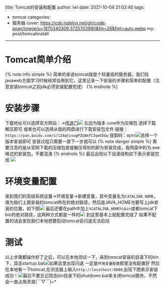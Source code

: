 title: Tomcat的安装和配置
author: lwl
date: 2021-10-04 21:02:40
tags:
  - tomcat
categories:
  - 服务器
cover: https://cdn.jsdelivr.net/gh/code-anan/image/u=1870340309,3725703990&fm=26&fmt=auto.webp
my: post/tomcatinstall
---
# Tomcat简单介绍
{% note info simple %}
简单的来说tomcat就是个轻量级的服务器，我们往javaweb方面学习时候经常会用到它，这里记录一下安装的步骤和简单的配置（注意安装tomcat之前jdk必须安装配置完成）
{% endnote %}

# 安装步骤
下载地址可以选择官方网站：->[传送门](https://tomcat.apache.org/download-80.cgi)![](https://cdn.jsdelivr.net/gh/code-anan/image/20211004211139.png)
左边为版本 core中为压缩包 选择下载解压即可
或者也可以选择从我的网盘进行下载安装包文件
链接：`https://pan.baidu.com/s/1Z4qtzsugPZUAmfC3qeEEGw` 
提取码：`8pht`![](https://cdn.jsdelivr.net/gh/code-anan/image/20211004211628.png)选择一个版本安装即可
安装过程只需要一直下一步就可以
{% note danger simple %}
需要注意的是从官网下载的压缩包直接解压得到的即为安装完成，我网盘中的为.exe格式的安装包，不要混淆
{% endnote %}
最后出现以下目录结构如下表示安装完成
![](https://cdn.jsdelivr.net/gh/code-anan/image/20211004212112.png)
# 环境变量配置
来到我们的高级系统设置->环境变量->新建变量，其中变量名为`CATALINA_HOME`，值为我们上面安装的tomcat所在的绝对路径，然后是JAVA_HOME也要写上jdk安装的位置，如下图![](https://cdn.jsdelivr.net/gh/code-anan/image/20211004215533.png)
最后还要在path中加上`%CATALINA_HOME%\bin`或者tomcat下bin的绝对路径，这两种方式都是一样的![](https://cdn.jsdelivr.net/gh/code-anan/image/20211004215735.png)
到这里基本上就配置完成了 如果不配置的话会发现我们本地想要启动tomcat会闪退无法启动
# 测试
以上步骤都操作好了之后，可以在本地测试一下，来到tomcat安装的目录下的bin下，双击startup.bat![](https://cdn.jsdelivr.net/gh/code-anan/image/20211004215829.png)如果这里出现闪退 一定是`环境变量配置`那里没有配置好 然后在本地看一下tomcat,在浏览器上输入`http://localhost:8080`,出现下图表示安装成功！![](https://cdn.jsdelivr.net/gh/code-anan/image/20211004220019.png)最后不要忘记双击bin目录下的shutdown.bat来关闭tomcat服务，不然会一直占用资源(￣▽￣)~*